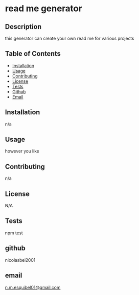 # read me generator

## Description
this generator can create your own read me for various projects


## Table of Contents 


- [Installation](#installation)
- [Usage](#usage)
- [Contributing](#contributing)
- [License](#license)
- [Tests](#tests)
- [Github](#github)
- [Email](#email)

## Installation
n/a


## Usage
however you like
    
    
## Contributing
n/a


## License

N/A

    
## Tests
npm test


## github
nicolasbel2001


## email
n.m.esquibel01@gmail.com
